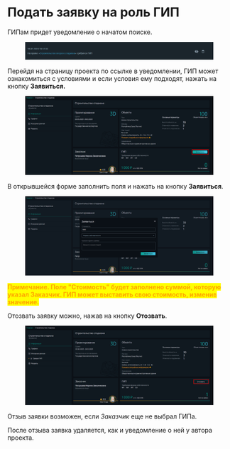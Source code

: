 # Подать заявку на роль ГИП

ГИПам придет уведомление о начатом поиске.&#x20;

<figure><img src="../../gitbook/assets/image (1786).png" alt=""><figcaption></figcaption></figure>

Перейдя на страницу проекта по ссылке в уведомлении, ГИП может ознакомиться с условиями и если условия ему подходят, нажать на кнопку **Заявиться.**

<figure><img src="../../gitbook/assets/image (253).png" alt=""><figcaption></figcaption></figure>

В открывшейся форме заполнить поля и нажать на кнопку **Заявиться**.

<figure><img src="../../gitbook/assets/image (254).png" alt=""><figcaption></figcaption></figure>

<mark style="color:orange;">**Примечание. Поле "Стоимость" будет заполнено суммой, которую указал Заказчик. ГИП может выставить свою стоимость, изменив значение.**</mark>

Отозвать заявку можно, нажав на кнопку **Отозвать**.

<figure><img src="../../gitbook/assets/image (255).png" alt=""><figcaption></figcaption></figure>

Отзыв заявки возможен, если _Заказчик_ еще не выбрал ГИПа.&#x20;

После отзыва заявка удаляется, как и уведомление о ней у автора проекта.
